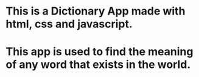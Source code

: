 # This is a Dictionary App made with html, css and javascript.
# This app is used to find the meaning of any word that exists in the world.
